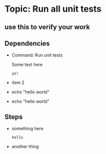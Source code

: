 # Topic: Run all unit tests

## use this to verify your work

## Dependencies

- Command: Run unit tests

    Some text here

    ```shell command ishere
    yo!
    ```
- item 2
- echo "hello world"
- echo "hello world"

## Steps

- something here

    ```angular2html
    hello
    ```

- another thing
